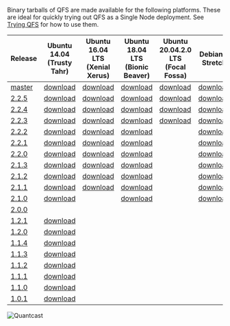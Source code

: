 Binary tarballs of QFS are made available for the following platforms. These are
ideal for quickly trying out QFS as a Single Node deployment. See
[Trying QFS](//github.com/quantcast/qfs#trying-qfs) for how to use them.

| Release          | Ubuntu 14.04 (Trusty Tahr)     | Ubuntu 16.04 LTS (Xenial Xerus) | Ubuntu 18.04 LTS (Bionic Beaver) | Ubuntu 20.04.2.0 LTS (Focal Fossa) | Debian 9 Stretch           | Debian 10 Buster            | CentOS 6                   | CentOS 7                   | CentOS 8                   | Mac OS X                 |
| ---------------- | ------------------------------ | ------------------------------- | -------------------------------- | ---------------------------------- | -------------------------- | --------------------------- | -------------------------- | -------------------------- | -------------------------- | ------------------------ |
| [master][master] | [download][master,ubuntu14.04] | [download][master,ubuntu16.04]  | [download][master,ubuntu18.04]   | [download][master,ubuntu20.04]     | [download][master,debian9] | [download][master,debian10] | [download][master,centos6] | [download][master,centos7] | [download][master,centos8] | [download][master,macos] |
| [2.2.5][2.2.5]   | [download][2.2.5,ubuntu14.04]  | [download][2.2.5,ubuntu16.04]   | [download][2.2.5,ubuntu18.04]    | [download][2.2.5,ubuntu20.04]      | [download][2.2.5,debian9]  | [download][2.2.5,debian10]  | [download][2.2.5,centos6]  | [download][2.2.5,centos7]  | [download][2.2.5,centos8]  | [download][2.2.5,macos]  |
| [2.2.4][2.2.4]   | [download][2.2.4,ubuntu14.04]  | [download][2.2.4,ubuntu16.04]   | [download][2.2.4,ubuntu18.04]    | [download][2.2.4,ubuntu20.04]      | [download][2.2.4,debian9]  | [download][2.2.4,debian10]  | [download][2.2.4,centos6]  | [download][2.2.4,centos7]  | [download][2.2.4,centos8]  | [download][2.2.4,macos]  |
| [2.2.3][2.2.3]   | [download][2.2.3,ubuntu14.04]  | [download][2.2.3,ubuntu16.04]   | [download][2.2.3,ubuntu18.04]    | [download][2.2.3,ubuntu20.04]      | [download][2.2.3,debian9]  | [download][2.2.3,debian10]  | [download][2.2.3,centos6]  | [download][2.2.3,centos7]  | [download][2.2.3,centos8]  | [download][2.2.3,macos]  |
| [2.2.2][2.2.2]   | [download][2.2.2,ubuntu14.04]  | [download][2.2.2,ubuntu16.04]   | [download][2.2.2,ubuntu18.04]    |                                    | [download][2.2.2,debian9]  |                             | [download][2.2.2,centos6]  | [download][2.2.2,centos7]  |                            | [download][2.2.2,macos]  |
| [2.2.1][2.2.1]   | [download][2.2.1,ubuntu14.04]  | [download][2.2.1,ubuntu16.04]   | [download][2.2.1,ubuntu18.04]    |                                    | [download][2.2.1,debian9]  |                             | [download][2.2.1,centos6]  | [download][2.2.1,centos7]  |                            | [download][2.2.1,macos]  |
| [2.2.0][2.2.0]   | [download][2.2.0,ubuntu14.04]  | [download][2.2.0,ubuntu16.04]   | [download][2.2.0,ubuntu18.04]    |                                    | [download][2.2.0,debian9]  |                             | [download][2.2.0,centos6]  | [download][2.2.0,centos7]  |                            | [download][2.2.0,macos]  |
| [2.1.3][2.1.3]   | [download][2.1.3,ubuntu14.04]  | [download][2.1.3,ubuntu16.04]   | [download][2.1.3,ubuntu18.04]    |                                    | [download][2.1.3,debian9]  |                             | [download][2.1.3,centos6]  | [download][2.1.3,centos7]  |                            | [download][2.1.3,macos]  |
| [2.1.2][2.1.2]   | [download][2.1.2,ubuntu14.04]  | [download][2.1.2,ubuntu16.04]   | [download][2.1.2,ubuntu18.04]    |                                    | [download][2.1.2,debian9]  |                             | [download][2.1.2,centos6]  | [download][2.1.2,centos7]  |                            | [download][2.1.2,macos]  |
| [2.1.1][2.1.1]   | [download][2.1.1,ubuntu14.04]  | [download][2.1.1,ubuntu16.04]   | [download][2.1.1,ubuntu18.04]    |                                    | [download][2.1.1,debian9]  |                             | [download][2.1.1,centos6]  | [download][2.1.1,centos7]  |                            | [download][2.1.1,macos]  |
| [2.1.0][2.1.0]   | [download][2.1.0,ubuntu14.04]  |                                 | [download][2.1.0,ubuntu18.04]    |                                    | [download][2.1.0,debian9]  |                             | [download][2.1.0,centos6]  | [download][2.1.0,centos7]  |                            |                          |
| [2.0.0][2.0.0]   |                                |                                 |                                  |                                    |                            |                             |                            |                            |                            |                          |
| [1.2.1][1.2.1]   | [download][1.2.1,ubuntu]       |                                 |                                  |                                    |                            |                             | [download][1.2.1,centos6]  | [download][1.2.1,centos7]  |                            | [download][1.2.1,macos]  |
| [1.2.0][1.2.0]   | [download][1.2.0,ubuntu]       |                                 |                                  |                                    |                            |                             | [download][1.2.0,centos6]  | [download][1.2.0,centos7]  |                            | [download][1.2.0,macos]  |
| [1.1.4][1.1.4]   | [download][1.1.4,ubuntu]       |                                 |                                  |                                    |                            |                             | [download][1.1.4,centos6]  |                            |                            | [download][1.1.4,macos]  |
| [1.1.3][1.1.3]   | [download][1.1.3,ubuntu]       |                                 |                                  |                                    |                            |                             | [download][1.1.3,centos6]  |                            |                            | [download][1.1.3,macos]  |
| [1.1.2][1.1.2]   | [download][1.1.2,ubuntu]       |                                 |                                  |                                    |                            |                             | [download][1.1.2,centos6]  |                            |                            | [download][1.1.2,macos]  |
| [1.1.1][1.1.1]   | [download][1.1.1,ubuntu]       |                                 |                                  |                                    |                            |                             | [download][1.1.1,centos6]  |                            |                            | [download][1.1.1,macos]  |
| [1.1.0][1.1.0]   | [download][1.1.0,ubuntu]       |                                 |                                  |                                    |                            |                             | [download][1.1.0,centos6]  |                            |                            | [download][1.1.0,macos]  |
| [1.0.1][1.0.1]   | [download][1.0.1,ubuntu]       |                                 |                                  |                                    |                            |                             | [download][1.0.1,centos6]  |                            |                            |                          |

![Quantcast](//pixel.quantserve.com/pixel/p-9fYuixa7g_Hm2.gif?labels=opensource.qfs.wiki)

[master]: https://github.com/quantcast/qfs
[2.2.5]: https://github.com/quantcast/qfs/tree/2.2.5
[2.2.4]: https://github.com/quantcast/qfs/tree/2.2.4
[2.2.3]: https://github.com/quantcast/qfs/tree/2.2.3
[2.2.2]: https://github.com/quantcast/qfs/tree/2.2.2
[2.2.1]: https://github.com/quantcast/qfs/tree/2.2.1
[2.2.0]: https://github.com/quantcast/qfs/tree/2.2.0
[2.1.3]: https://github.com/quantcast/qfs/tree/2.1.3
[2.1.2]: https://github.com/quantcast/qfs/tree/2.1.2
[2.1.1]: https://github.com/quantcast/qfs/tree/2.1.1
[2.1.0]: https://github.com/quantcast/qfs/tree/2.1.0
[2.0.0]: https://github.com/quantcast/qfs/tree/2.0.0
[1.2.1]: https://github.com/quantcast/qfs/tree/1.2.1
[1.2.0]: https://github.com/quantcast/qfs/tree/1.2.0
[1.1.4]: https://github.com/quantcast/qfs/tree/1.1.4
[1.1.3]: https://github.com/quantcast/qfs/tree/1.1.3
[1.1.2]: https://github.com/quantcast/qfs/tree/1.1.2
[1.1.1]: https://github.com/quantcast/qfs/tree/1.1.1
[1.1.0]: https://github.com/quantcast/qfs/tree/1.1.0
[1.0.1]: https://github.com/quantcast/qfs/tree/1.0.1
[master,ubuntu14.04]: https://s3.amazonaws.com/quantcast-qfs/qfs-ubuntu-14.04-master-x86_64.tgz
[2.2.5,ubuntu14.04]: https://s3.amazonaws.com/quantcast-qfs/qfs-ubuntu-14.04-2.2.5-x86_64.tgz
[2.2.4,ubuntu14.04]: https://s3.amazonaws.com/quantcast-qfs/qfs-ubuntu-14.04-2.2.4-x86_64.tgz
[2.2.3,ubuntu14.04]: https://s3.amazonaws.com/quantcast-qfs/qfs-ubuntu-14.04-2.2.3-x86_64.tgz
[2.2.2,ubuntu14.04]: https://s3.amazonaws.com/quantcast-qfs/qfs-ubuntu-14.04-2.2.2-x86_64.tgz
[2.2.1,ubuntu14.04]: https://s3.amazonaws.com/quantcast-qfs/qfs-ubuntu-14.04-2.2.1-x86_64.tgz
[2.2.0,ubuntu14.04]: https://s3.amazonaws.com/quantcast-qfs/qfs-ubuntu-14.04-2.2.0-x86_64.tgz
[2.1.3,ubuntu14.04]: https://s3.amazonaws.com/quantcast-qfs/qfs-ubuntu-14.04-2.1.3-x86_64.tgz
[2.1.2,ubuntu14.04]: https://s3.amazonaws.com/quantcast-qfs/qfs-ubuntu-14.04-2.1.2-x86_64.tgz
[2.1.1,ubuntu14.04]: https://s3.amazonaws.com/quantcast-qfs/qfs-ubuntu-14.04-2.1.1-x86_64.tgz
[2.1.0,ubuntu14.04]: https://s3.amazonaws.com/quantcast-qfs/qfs-ubuntu-14.04.5-2.1.0-x86_64.tgz
[1.2.1,ubuntu]: https://s3.amazonaws.com/quantcast-qfs/qfs-ubuntu-14.04.5-1.2.1-x86_64.tgz
[1.2.0,ubuntu]: https://s3.amazonaws.com/quantcast-qfs/qfs-ubuntu-14.04.5-1.2.0-x86_64.tgz
[1.1.4,ubuntu]: https://s3.amazonaws.com/quantcast-qfs/qfs-ubuntu-14.04.4-1.1.4-x86_64.tgz
[1.1.3,ubuntu]: https://s3.amazonaws.com/quantcast-qfs/qfs-ubuntu-14.04.4-1.1.3-x86_64.tgz
[1.1.2,ubuntu]: https://s3.amazonaws.com/quantcast-qfs/qfs-ubuntu-14.04.4-1.1.2-x86_64.tgz
[1.1.1,ubuntu]: https://s3.amazonaws.com/quantcast-qfs/qfs-ubuntu-14.04.4-1.1.1-x86_64.tgz
[1.1.0,ubuntu]: https://s3.amazonaws.com/quantcast-qfs/qfs-ubuntu-14.04.4-1.1.0-x86_64.tgz
[1.0.1,ubuntu]: https://s3.amazonaws.com/quantcast-qfs/qfs-ubuntu-14.04.4-1.0.1-x86_64.tgz
[master,ubuntu16.04]: https://s3.amazonaws.com/quantcast-qfs/qfs-ubuntu-16.04-master-x86_64.tgz
[2.2.5,ubuntu16.04]: https://s3.amazonaws.com/quantcast-qfs/qfs-ubuntu-16.04-2.2.5-x86_64.tgz
[2.2.4,ubuntu16.04]: https://s3.amazonaws.com/quantcast-qfs/qfs-ubuntu-16.04-2.2.4-x86_64.tgz
[2.2.3,ubuntu16.04]: https://s3.amazonaws.com/quantcast-qfs/qfs-ubuntu-16.04-2.2.3-x86_64.tgz
[2.2.2,ubuntu16.04]: https://s3.amazonaws.com/quantcast-qfs/qfs-ubuntu-16.04-2.2.2-x86_64.tgz
[2.2.1,ubuntu16.04]: https://s3.amazonaws.com/quantcast-qfs/qfs-ubuntu-16.04-2.2.1-x86_64.tgz
[2.2.0,ubuntu16.04]: https://s3.amazonaws.com/quantcast-qfs/qfs-ubuntu-16.04-2.2.0-x86_64.tgz
[2.1.3,ubuntu16.04]: https://s3.amazonaws.com/quantcast-qfs/qfs-ubuntu-16.04-2.1.3-x86_64.tgz
[2.1.2,ubuntu16.04]: https://s3.amazonaws.com/quantcast-qfs/qfs-ubuntu-16.04-2.1.2-x86_64.tgz
[2.1.1,ubuntu16.04]: https://s3.amazonaws.com/quantcast-qfs/qfs-ubuntu-16.04-2.1.1-x86_64.tgz
[master,ubuntu18.04]: https://s3.amazonaws.com/quantcast-qfs/qfs-ubuntu-18.04-master-x86_64.tgz
[2.2.5,ubuntu18.04]: https://s3.amazonaws.com/quantcast-qfs/qfs-ubuntu-18.04-2.2.5-x86_64.tgz
[2.2.4,ubuntu18.04]: https://s3.amazonaws.com/quantcast-qfs/qfs-ubuntu-18.04-2.2.4-x86_64.tgz
[2.2.3,ubuntu18.04]: https://s3.amazonaws.com/quantcast-qfs/qfs-ubuntu-18.04-2.2.3-x86_64.tgz
[2.2.2,ubuntu18.04]: https://s3.amazonaws.com/quantcast-qfs/qfs-ubuntu-18.04-2.2.2-x86_64.tgz
[2.2.1,ubuntu18.04]: https://s3.amazonaws.com/quantcast-qfs/qfs-ubuntu-18.04-2.2.1-x86_64.tgz
[2.2.0,ubuntu18.04]: https://s3.amazonaws.com/quantcast-qfs/qfs-ubuntu-18.04-2.2.0-x86_64.tgz
[2.1.3,ubuntu18.04]: https://s3.amazonaws.com/quantcast-qfs/qfs-ubuntu-18.04-2.1.3-x86_64.tgz
[2.1.2,ubuntu18.04]: https://s3.amazonaws.com/quantcast-qfs/qfs-ubuntu-18.04-2.1.2-x86_64.tgz
[2.1.1,ubuntu18.04]: https://s3.amazonaws.com/quantcast-qfs/qfs-ubuntu-18.04-2.1.1-x86_64.tgz
[2.1.0,ubuntu18.04]: https://s3.amazonaws.com/quantcast-qfs/qfs-ubuntu-18.04.1-2.1.0-x86_64.tgz
[master,ubuntu20.04]: https://s3.amazonaws.com/quantcast-qfs/qfs-ubuntu-20.04-master-x86_64.tgz
[2.2.5,ubuntu20.04]: https://s3.amazonaws.com/quantcast-qfs/qfs-ubuntu-20.04-2.2.5-x86_64.tgz
[2.2.4,ubuntu20.04]: https://s3.amazonaws.com/quantcast-qfs/qfs-ubuntu-20.04-2.2.4-x86_64.tgz
[2.2.3,ubuntu20.04]: https://s3.amazonaws.com/quantcast-qfs/qfs-ubuntu-20.04-2.2.3-x86_64.tgz
[master,debian9]: https://s3.amazonaws.com/quantcast-qfs/qfs-debian-9-master-x86_64.tgz
[2.2.5,debian9]: https://s3.amazonaws.com/quantcast-qfs/qfs-debian-9-2.2.5-x86_64.tgz
[2.2.4,debian9]: https://s3.amazonaws.com/quantcast-qfs/qfs-debian-9-2.2.4-x86_64.tgz
[2.2.3,debian9]: https://s3.amazonaws.com/quantcast-qfs/qfs-debian-9-2.2.3-x86_64.tgz
[2.2.2,debian9]: https://s3.amazonaws.com/quantcast-qfs/qfs-debian-9-2.2.2-x86_64.tgz
[2.2.1,debian9]: https://s3.amazonaws.com/quantcast-qfs/qfs-debian-9-2.2.1-x86_64.tgz
[2.2.0,debian9]: https://s3.amazonaws.com/quantcast-qfs/qfs-debian-9-2.2.0-x86_64.tgz
[2.1.3,debian9]: https://s3.amazonaws.com/quantcast-qfs/qfs-debian-9-2.1.3-x86_64.tgz
[2.1.2,debian9]: https://s3.amazonaws.com/quantcast-qfs/qfs-debian-9-2.1.2-x86_64.tgz
[2.1.1,debian9]: https://s3.amazonaws.com/quantcast-qfs/qfs-debian-9-2.1.1-x86_64.tgz
[2.1.0,debian9]: https://s3.amazonaws.com/quantcast-qfs/qfs-debian-9-2.1.0-x86_64.tgz
[master,debian10]: https://s3.amazonaws.com/quantcast-qfs/qfs-debian-10-master-x86_64.tgz
[2.2.5,debian10]: https://s3.amazonaws.com/quantcast-qfs/qfs-debian-10-2.2.5-x86_64.tgz
[2.2.4,debian10]: https://s3.amazonaws.com/quantcast-qfs/qfs-debian-10-2.2.4-x86_64.tgz
[2.2.3,debian10]: https://s3.amazonaws.com/quantcast-qfs/qfs-debian-10-2.2.3-x86_64.tgz
[master,centos6]: https://s3.amazonaws.com/quantcast-qfs/qfs-centos-6-master-x86_64.tgz
[2.2.5,centos6]: https://s3.amazonaws.com/quantcast-qfs/qfs-centos-6-2.2.5-x86_64.tgz
[2.2.4,centos6]: https://s3.amazonaws.com/quantcast-qfs/qfs-centos-6-2.2.4-x86_64.tgz
[2.2.3,centos6]: https://s3.amazonaws.com/quantcast-qfs/qfs-centos-6-2.2.3-x86_64.tgz
[2.2.2,centos6]: https://s3.amazonaws.com/quantcast-qfs/qfs-centos-6.10-2.2.2-x86_64.tgz
[2.2.1,centos6]: https://s3.amazonaws.com/quantcast-qfs/qfs-centos-6.10-2.2.1-x86_64.tgz
[2.2.0,centos6]: https://s3.amazonaws.com/quantcast-qfs/qfs-centos-6.10-2.2.0-x86_64.tgz
[2.1.3,centos6]: https://s3.amazonaws.com/quantcast-qfs/qfs-centos-6.10-2.1.3-x86_64.tgz
[2.1.2,centos6]: https://s3.amazonaws.com/quantcast-qfs/qfs-centos-6.10-2.1.2-x86_64.tgz
[2.1.1,centos6]: https://s3.amazonaws.com/quantcast-qfs/qfs-centos-6.10-2.1.1-x86_64.tgz
[2.1.0,centos6]: https://s3.amazonaws.com/quantcast-qfs/qfs-centos-6.10-2.1.0-x86_64.tgz
[1.2.1,centos6]: https://s3.amazonaws.com/quantcast-qfs/qfs-centos-6.9-1.2.1-x86_64.tgz
[1.2.0,centos6]: https://s3.amazonaws.com/quantcast-qfs/qfs-centos-6.8-1.2.0-x86_64.tgz
[1.1.4,centos6]: https://s3.amazonaws.com/quantcast-qfs/qfs-centos-6.7-1.1.4-x86_64.tgz
[1.1.3,centos6]: https://s3.amazonaws.com/quantcast-qfs/qfs-centos-6.7-1.1.3-x86_64.tgz
[1.1.2,centos6]: https://s3.amazonaws.com/quantcast-qfs/qfs-centos-6.7-1.1.2-x86_64.tgz
[1.1.1,centos6]: https://s3.amazonaws.com/quantcast-qfs/qfs-centos-6.7-1.1.1-x86_64.tgz
[1.1.0,centos6]: https://s3.amazonaws.com/quantcast-qfs/qfs-centos-6.7-1.1.0-x86_64.tgz
[1.0.1,centos6]: https://s3.amazonaws.com/quantcast-qfs/qfs-centos-6.7-1.0.1-x86_64.tgz
[master,centos7]: https://s3.amazonaws.com/quantcast-qfs/qfs-centos-7-master-x86_64.tgz
[2.2.5,centos7]: https://s3.amazonaws.com/quantcast-qfs/qfs-centos-7-2.2.5-x86_64.tgz
[2.2.4,centos7]: https://s3.amazonaws.com/quantcast-qfs/qfs-centos-7-2.2.4-x86_64.tgz
[2.2.3,centos7]: https://s3.amazonaws.com/quantcast-qfs/qfs-centos-7-2.2.3-x86_64.tgz
[2.2.2,centos7]: https://s3.amazonaws.com/quantcast-qfs/qfs-centos-7.8-2.2.2-x86_64.tgz
[2.2.1,centos7]: https://s3.amazonaws.com/quantcast-qfs/qfs-centos-7.8-2.2.1-x86_64.tgz
[2.2.0,centos7]: https://s3.amazonaws.com/quantcast-qfs/qfs-centos-7.7-2.2.0-x86_64.tgz
[2.1.3,centos7]: https://s3.amazonaws.com/quantcast-qfs/qfs-centos-7.6-2.1.3-x86_64.tgz
[2.1.2,centos7]: https://s3.amazonaws.com/quantcast-qfs/qfs-centos-7.6-2.1.2-x86_64.tgz
[2.1.1,centos7]: https://s3.amazonaws.com/quantcast-qfs/qfs-centos-7.5-2.1.1-x86_64.tgz
[2.1.0,centos7]: https://s3.amazonaws.com/quantcast-qfs/qfs-centos-7.5.1804-2.1.0-x86_64.tgz
[1.2.1,centos7]: https://s3.amazonaws.com/quantcast-qfs/qfs-centos-7.3.1611-1.2.1-x86_64.tgz
[1.2.0,centos7]: https://s3.amazonaws.com/quantcast-qfs/qfs-centos-7.2.1511-1.2.0-x86_64.tgz
[master,centos8]: https://s3.amazonaws.com/quantcast-qfs/qfs-centos-8-master-x86_64.tgz
[2.2.5,centos8]: https://s3.amazonaws.com/quantcast-qfs/qfs-centos-8-2.2.5-x86_64.tgz
[2.2.4,centos8]: https://s3.amazonaws.com/quantcast-qfs/qfs-centos-8-2.2.4-x86_64.tgz
[2.2.3,centos8]: https://s3.amazonaws.com/quantcast-qfs/qfs-centos-8-2.2.3-x86_64.tgz
[master,macos]: https://s3.amazonaws.com/quantcast-qfs/qfs-darwin-master-x86_64.tgz
[2.2.5,macos]: https://s3.amazonaws.com/quantcast-qfs/qfs-darwin-2.2.5-x86_64.tgz
[2.2.4,macos]: https://s3.amazonaws.com/quantcast-qfs/qfs-darwin-2.2.4-x86_64.tgz
[2.2.3,macos]: https://s3.amazonaws.com/quantcast-qfs/qfs-darwin-2.2.3-x86_64.tgz
[2.2.2,macos]: https://s3.amazonaws.com/quantcast-qfs/qfs-darwin-2.2.2-x86_64.tgz
[2.2.1,macos]: https://s3.amazonaws.com/quantcast-qfs/qfs-darwin-2.2.1-x86_64.tgz
[2.2.0,macos]: https://s3.amazonaws.com/quantcast-qfs/qfs-darwin-2.2.0-x86_64.tgz
[2.1.3,macos]: https://s3.amazonaws.com/quantcast-qfs/qfs-darwin-2.1.3-x86_64.tgz
[2.1.2,macos]: https://s3.amazonaws.com/quantcast-qfs/qfs-darwin-2.1.2-x86_64.tgz
[2.1.1,macos]: https://s3.amazonaws.com/quantcast-qfs/qfs-darwin-2.1.1-x86_64.tgz
[1.2.1,macos]: https://s3.amazonaws.com/quantcast-qfs/qfs-darwin-1.2.1-x86_64.tgz
[1.2.0,macos]: https://s3.amazonaws.com/quantcast-qfs/qfs-darwin-1.2.0-x86_64.tgz
[1.1.4,macos]: https://s3.amazonaws.com/quantcast-qfs/qfs-darwin-1.1.4-x86_64.tgz
[1.1.3,macos]: https://s3.amazonaws.com/quantcast-qfs/qfs-darwin-1.1.3-x86_64.tgz
[1.1.2,macos]: https://s3.amazonaws.com/quantcast-qfs/qfs-darwin-1.1.2-x86_64.tgz
[1.1.1,macos]: https://s3.amazonaws.com/quantcast-qfs/qfs-darwin-1.1.1-x86_64.tgz
[1.1.0,macos]: https://s3.amazonaws.com/quantcast-qfs/qfs-darwin-1.1.0-x86_64.tgz
